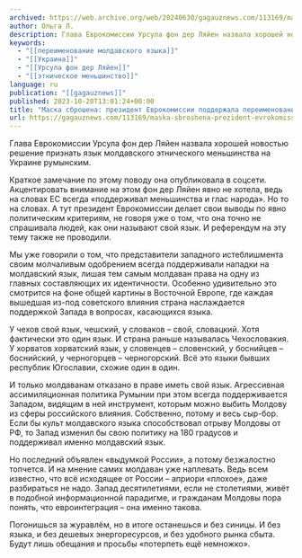 ```yaml
---
archived: https://web.archive.org/web/20240630/gagauznews.com/113169/maska-sbroshena-prezident-evrokomissii-podderzhala-pereimenovanie-moldavskogo-yazyka.html
author: Ольга Л.
description: Глава Еврокомиссии Урсула фон дер Ляйен назвала хорошей новостью решение признать язык молдавского этнического меньшинства на Украине румынским. Краткое замечание по этому поводу она опубликовала в соцсети. Акцентировать внимание на этом фон дер Ляйен явно не хотела, ведь на словах ЕС всегда «поддерживал меньшинства и глас народа». Но то на словах. А тут президент Еврокомиссии делает свои выводы по явно политическим критериям, не говоря уже о том, что она точно не спрашивала людей, как они называют свой язык. И референдум на эту тему также не проводили. Мы уже говорили о том, что представители западного истеблишмента своим молчаливым одобрением всегда поддерживали […]
keywords:
  - "[[переименование молдавского языка]]"
  - "[[Украина]]"
  - "[[Урсула фон дер Ляйен]]"
  - "[[этническое меньшинство]]"
language: ru
publication: "[[gagauznews]]"
published: 2023-10-20T13:01:24+00:00
title: "Маска сброшена: президент Еврокомиссии поддержала переименование молдавского языка"
url: https://gagauznews.com/113169/maska-sbroshena-prezident-evrokomissii-podderzhala-pereimenovanie-moldavskogo-yazyka.html
---
```


Глава Еврокомиссии Урсула фон дер Ляйен назвала хорошей новостью решение признать язык молдавского этнического меньшинства на Украине румынским.

Краткое замечание по этому поводу она опубликовала в соцсети. Акцентировать внимание на этом фон дер Ляйен явно не хотела, ведь на словах ЕС всегда «поддерживал меньшинства и глас народа». Но то на словах. А тут президент Еврокомиссии делает свои выводы по явно политическим критериям, не говоря уже о том, что она точно не спрашивала людей, как они называют свой язык. И референдум на эту тему также не проводили.

Мы уже говорили о том, что представители западного истеблишмента своим молчаливым одобрением всегда поддерживали нападки на молдавский язык, лишая тем самым молдаван права на одну из главных составляющих их идентичности. Особенно удивительно это смотрится на фоне общей картины в Восточной Европе, где каждая вышедшая из-под советского влияния страна наслаждается поддержкой Запада в вопросах, касающихся языка.

У чехов свой язык, чешский, у словаков – свой, словацкий. Хотя фактически это один язык. И страна раньше называлась Чехословакия. У хорватов хорватский язык, у словенцев – словенский, у боснийцев – боснийский, у черногорцев – черногорский. Всё это языки бывших республик Югославии, схожие один в один.

И только молдаванам отказано в праве иметь свой язык. Агрессивная ассимиляционная политика Румынии при этом всегда поддерживается Западом, видящим в ней инструмент, которым можно выбить Молдову из сферы российского влияния. Собственно, потому и весь сыр-бор. Если бы культ молдавского языка способствовал отрыву Молдовы от РФ, то Запад изменил бы свою политику на 180 градусов и поддерживал именно молдавский язык.

Но последний объявлен «выдумкой России», а потому безжалостно топчется. И на мнение самих молдаван уже наплевать. Ведь всем известно, что всё исходящее от России – априори «плохое», даже разбираться не надо. Запад десятилетиями, если не столетиями, живёт в подобной информационной парадигме, и гражданам Молдовы пора понять, что евроинтеграция – она именно такова.

Погонишься за журавлём, но в итоге останешься и без синицы. И без языка, и без дешевых энергоресурсов, и без удобного рынка сбыта. Будут лишь обещания и просьбы «потерпеть ещё немножко».